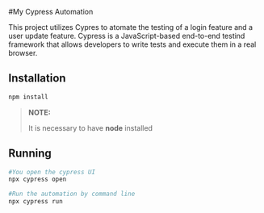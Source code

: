 #My Cypress Automation

This project utilizes Cypres to atomate the testing of a login feature and a user update feature. Cypress is a JavaScript-based end-to-end testind framework that allows developers to write tests and execute them in a real browser.

## Installation
```bash
npm install
```
>**NOTE:**
>
>It is necessary to have **node** installed

## Running
```bash
#You open the cypress UI
npx cypress open

#Run the automation by command line
npx cypress run
```
